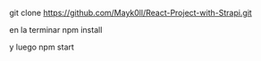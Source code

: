 git clone https://github.com/Mayk0ll/React-Project-with-Strapi.git

en la terminar npm install 

y luego npm start